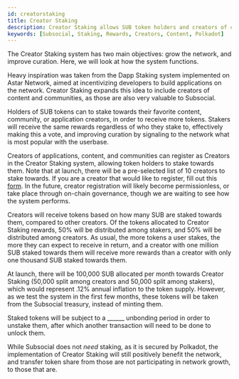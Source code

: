 ```yaml
---
id: creatorstaking
title: Creator Staking
description: Creator Staking allows SUB token holders and creators of content, communities, and applications, to earn rewards for helping to grow the Subsocial network.
keywords: [Subsocial, Staking, Rewards, Creators, Content, Polkadot]
---
```


The Creator Staking system has two main objectives: grow the network, and improve curation. Here, we will look at how the system functions.

Heavy inspiration was taken from the Dapp Staking system implemented on Astar Network, aimed at incentivizing developers to build applications on the network.
Creator Staking expands this idea to include creators of content and communities, as those are also very valuable to Subsocial.

Holders of SUB tokens can to stake towards their favorite content, community, or application creators, in order to receive more tokens. 
Stakers will receive the same rewards regardless of who they stake to, effectively making this a vote, 
and improving curation by signaling to the network what is most popular with the userbase.

Creators of applications, content, and communities can register as Creators in the Creator Staking system, allowing token holders to stake towards them. 
Note that at launch, there will be a pre-selected list of 10 creators to stake towards. If you are a creator that would like to register, 
fill out this [form](https://forms.gle/aneosvJP1ntJ9Zrh6). In the future, creator registration will likely become permissionless, 
or take place through on-chain governance, though we are waiting to see how the system performs.

Creators will receive tokens based on how many SUB are staked towards them, compared to other creators. 
Of the tokens allocated to Creator Staking rewards, 50% will be distributed among stakers, and 50% will be distributed among creators.
As usual, the more tokens a user stakes, the more they can expect to receive in return, 
and a creator with one million SUB staked towards them will receive more rewards than a creator with only one thousand SUB staked towards them.

At launch, there will be 100,000 SUB allocated per month towards Creator Staking (50,000 split among creators and 50,000 split among stakers), 
which would represent .12% annual inflation to the token supply. However, as we test the system in the first few months, 
these tokens will be taken from the Subsocial treasury, instead of minting them.

Staked tokens will be subject to a ______ unbonding period in order to unstake them, after which another transaction will need to be done to unlock them.

While Subsocial does not *need* staking, as it is secured by Polkadot, the implementation of Creator Staking will still positively benefit the network, 
and transfer token share from those are not participating in network growth, to those that are.





